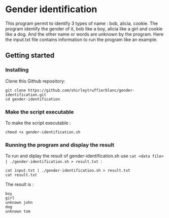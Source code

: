 # Gender identification
This program permit to identify 3 types of name : bob, alicia, cookie. The program identify the gender of it, bob like a boy, alicia like a girl and cookie like a dog. And the other name or words are unknown by the program.
Here the input.txt file contains information to run the program like an example.

## Getting started
### Installing 

Clone this Github repository:
```
git clone https://github.com/shirleytruffierblanc/gender-identification.git
cd gender-identification
```
### Make the script executable

To make the script executable :
```
chmod +x gender-identification.sh
```
### Running the program and display the result

To run and diplay the result of gender-identification.sh use `cat <data file> | ./gender-identification.sh > result.txt
 `:

```
cat input.txt | ./gender-identification.sh > result.txt
cat result.txt
```
The result is : 
```
boy
girl
unknown john
dog
unknown tom

```

